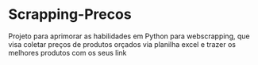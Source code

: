 # Scrapping-Precos
Projeto para aprimorar as habilidades em Python para webscrapping, que visa coletar preços de produtos orçados via planilha excel e trazer os melhores produtos com os seus link
